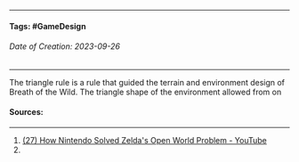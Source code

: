 __________________________________________________________________________
#### **Tags:** #GameDesign 
###### *Date of Creation: 2023-09-26*
__________________________________________________________________________

The triangle rule is a rule that guided the terrain and environment design of Breath of the Wild. The triangle shape of the environment allowed from on 
#### Sources:
__________________________________________________________________________
1. [(27) How Nintendo Solved Zelda's Open World Problem - YouTube](https://www.youtube.com/watch?v=CZzcVs8tNfE&t=6s&ab_channel=GameMaker%27sToolkit)
2. 